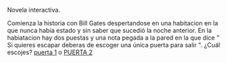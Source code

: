 Novela interactiva.

Comienza la historia con Bill Gates despertandose en una habitacion en la que nunca había estado y sin saber que sucedió
la noche anterior. En la habiatacion hay dos puestas y una nota pegada a la pared en la que dice " Si quieres escapar deberas
de escoger una única puerta para salir ". ¿Cuál escojes? [puerta 1](https://github.com/JosePalacios56/Novela_interactiva/blob/master/puerta1.md)
o [ PUERTA 2]()
